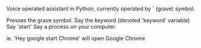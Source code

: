 Voice operated assistant in Python, currently operated by ` (grave) symbol.

Presses the grave symbol.
Say the keyword (denoted 'keyword' variable)
Say 'start'
Say a process on your computer.

ie.
'Hey google start Chrome' will open Google Chrome
